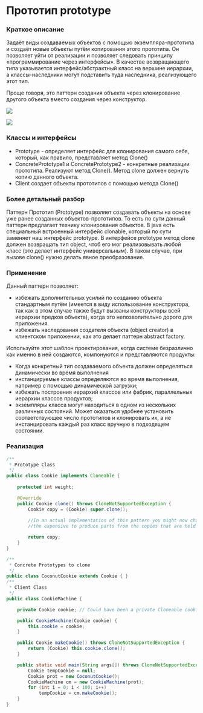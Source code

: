 # Прототип prototype
### Краткое описание
Задаёт виды создаваемых объектов с помощью экземпляра-прототипа и создаёт новые объекты путём копирования этого прототипа. Он позволяет уйти от реализации и позволяет следовать принципу «программирование через интерфейсы». В качестве возвращающего типа указывается интерфейс/абстрактный класс на вершине иерархии, а классы-наследники могут подставить туда наследника, реализующего этот тип.

Проще говоря, это паттерн создания объекта через клонирование другого объекта вместо создания через конструктор.

![](https://upload.wikimedia.org/wikipedia/ru/2/25/Prototype.gif)

![](https://habrastorage.org/r/w1560/getpro/habr/post_images/a9d/715/4a9/a9d7154a9b7e321a6330ab0c0337c061.jpg)

### Классы и интерфейсы
- Prototype - определяет интерфейс для клонирования самого себя, который, как правило, представляет метод Clone()
- ConcretePrototype1 и ConcretePrototype2 - конкретные реализации прототипа. Реализуют метод Clone(). Метод clone должен вернуть копию данного объекта. 
- Client создает объекты прототипов с помощью метода Clone()

### Более детальный разбор
Паттерн Прототип (Prototype) позволяет создавать объекты на основе уже ранее созданных объектов-прототипов. То есть по сути данный паттерн предлагает технику клонирования объектов. В java есть специальный встроенный интерфейс clonable, который по сути заменяет наш интерфейс prototype. В интерфейсе prototype метод clone должен возвращать тип object, чтоб его мог реализовывать любой класс (это делает интерфейс универсальным). В таком случае, при вызове clone() нужно делать явное преобразование.


### Применение 
Данный паттерн позволяет:
- избежать дополнительных усилий по созданию объекта стандартным путём (имеется в виду использование конструктора, так как в этом случае также будут вызваны конструкторы всей иерархии предков объекта), когда это непозволительно дорого для приложения.
- избежать наследования создателя объекта (object creator) в клиентском приложении, как это делает паттерн abstract factory.

Используйте этот шаблон проектирования, когда системe безразлично как именно в ней создаются, компонуются и представляются продукты:

- Когда конкретный тип создаваемого объекта должен определяться динамически во время выполнения
- инстанцируемые классы определяются во время выполнения, например с помощью динамической загрузки;
- избежать построения иерархий классов или фабрик, параллельных иерархии классов продуктов;
- экземпляры класса могут находиться в одном из нескольких различных состояний. Может оказаться удобнее установить соответствующее число прототипов и клонировать их, а не инстанцировать каждый раз класс вручную в подходящем состоянии.
### Реализация
``` java
/**
 * Prototype Class
 */
public class Cookie implements Cloneable {
    
    protected int weight;

    @Override
    public Cookie clone() throws CloneNotSupportedException {
        Cookie copy = (Cookie) super.clone();
       
        //In an actual implementation of this pattern you might now change references to
        //the expensive to produce parts from the copies that are held inside the prototype.

        return copy;
    }
}

/**
 * Concrete Prototypes to clone
 */
public class CoconutCookie extends Cookie { }
/**
 * Client Class
 */
public class CookieMachine {

    private Cookie cookie; // Could have been a private Cloneable cookie.

    public CookieMachine(Cookie cookie) {
        this.cookie = cookie;
    }

    public Cookie makeCookie() throws CloneNotSupportedException {
        return (Cookie) this.cookie.clone();
    }

    public static void main(String args[]) throws CloneNotSupportedException {
        Cookie tempCookie = null;
        Cookie prot = new CoconutCookie();
        CookieMachine cm = new CookieMachine(prot);
        for (int i = 0; i < 100; i++)
            tempCookie = cm.makeCookie();
    }
}
```

